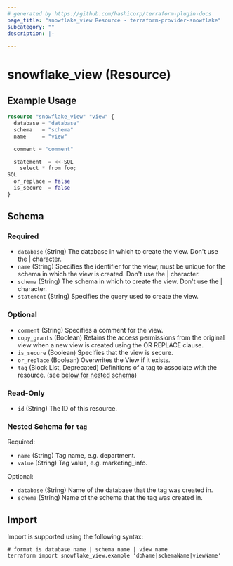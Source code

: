 ```yaml
---
# generated by https://github.com/hashicorp/terraform-plugin-docs
page_title: "snowflake_view Resource - terraform-provider-snowflake"
subcategory: ""
description: |-
  
---
```


# snowflake_view (Resource)



## Example Usage

```terraform
resource "snowflake_view" "view" {
  database = "database"
  schema   = "schema"
  name     = "view"

  comment = "comment"

  statement  = <<-SQL
    select * from foo;
SQL
  or_replace = false
  is_secure  = false
}
```

<!-- schema generated by tfplugindocs -->
## Schema

### Required

- `database` (String) The database in which to create the view. Don't use the | character.
- `name` (String) Specifies the identifier for the view; must be unique for the schema in which the view is created. Don't use the | character.
- `schema` (String) The schema in which to create the view. Don't use the | character.
- `statement` (String) Specifies the query used to create the view.

### Optional

- `comment` (String) Specifies a comment for the view.
- `copy_grants` (Boolean) Retains the access permissions from the original view when a new view is created using the OR REPLACE clause.
- `is_secure` (Boolean) Specifies that the view is secure.
- `or_replace` (Boolean) Overwrites the View if it exists.
- `tag` (Block List, Deprecated) Definitions of a tag to associate with the resource. (see [below for nested schema](#nestedblock--tag))

### Read-Only

- `id` (String) The ID of this resource.

<a id="nestedblock--tag"></a>
### Nested Schema for `tag`

Required:

- `name` (String) Tag name, e.g. department.
- `value` (String) Tag value, e.g. marketing_info.

Optional:

- `database` (String) Name of the database that the tag was created in.
- `schema` (String) Name of the schema that the tag was created in.

## Import

Import is supported using the following syntax:

```shell
# format is database name | schema name | view name
terraform import snowflake_view.example 'dbName|schemaName|viewName'
```
